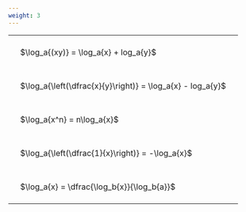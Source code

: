 ```yaml
---
weight: 3
---
```


<style type="text/css">
#T_67269 th.col_heading {
  text-align: left;
  font-size: 1em;
}
#T_67269 td {
  text-align: left;
  font-size: 1em;
  padding: 1.5em;
}
</style>
<table id="T_67269">
  <thead>
  </thead>
  <tbody>
    <tr>
      <td id="T_67269_row0_col0" class="data row0 col0" >$\log_a{(xy)} = \log_a{x} + log_a{y}$</td>
    </tr>
    <tr>
      <td id="T_67269_row1_col0" class="data row1 col0" >$\log_a{\left(\dfrac{x}{y}\right)} = \log_a{x} - log_a{y}$</td>
    </tr>
    <tr>
      <td id="T_67269_row2_col0" class="data row2 col0" >$\log_a{x^n} = n\log_a{x}$</td>
    </tr>
    <tr>
      <td id="T_67269_row3_col0" class="data row3 col0" >$\log_a{\left(\dfrac{1}{x}\right)} = -\log_a{x}$</td>
    </tr>
    <tr>
      <td id="T_67269_row4_col0" class="data row4 col0" >$\log_a{x} = \dfrac{\log_b{x}}{\log_b{a}}$</td>
    </tr>
  </tbody>
</table>
